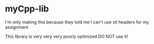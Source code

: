 # myCpp-lib
I'm only making this because they told me I can't use stl headers for my assignment

This library is very very very poorly optimized DO NOT use it!
